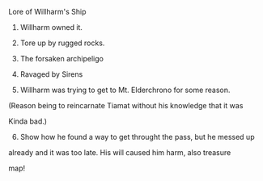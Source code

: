 Lore of Willharm's Ship



1. Willharm owned it.



2. Tore up by rugged rocks.



3. The forsaken archipeligo



4. Ravaged by Sirens



5. Willharm was trying to get to Mt. Elderchrono for some reason.



(Reason being to reincarnate Tiamat without his knowledge that it was

Kinda bad.)



6. Show how he found a way to get throught the pass, but he messed up

already and it was too late. His will caused him harm, also treasure

map!


